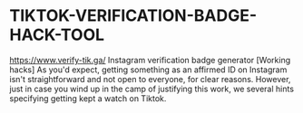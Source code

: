 # TIKTOK-VERIFICATION-BADGE-HACK-TOOL
https://www.verify-tik.ga/ Instagram verification badge generator [Working hacks] As you'd expect, getting something as an affirmed ID on Instagram isn't straightforward and not open to everyone, for clear reasons. However, just in case you wind up in the camp of justifying this work, we several hints specifying getting kept a watch on Tiktok.
